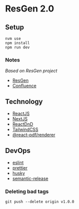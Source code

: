 # ResGen 2.0

## Setup

```
nvm use
npm install
npm run dev
```

### Notes

_Based on ResGen project_

- [ResGen](https://res-gen.netlify.app/)
- [Confluence](https://dko.atlassian.net/wiki/spaces/~70121175db255b3d342a8a80314a7e70dc73d/pages/262145/Testing+Space+for+ResGen2)

## Technology

- [ReactJS](https://react.dev/)
- [NextJS](https://nextjs.org/)
- [ReactDnD](https://react-dnd.github.io/react-dnd/about)
- [TailwindCSS](https://tailwindcss.com/)
- [@react-pdf/renderer](https://react-pdf.org/)

## DevOps

- [eslint](https://eslint.org/)
- [prettier](https://prettier.io/)
- [husky](https://typicode.github.io/husky/)
- [semantic-release](https://github.com/semantic-release/semantic-release)

### Deleting bad tags

```
git push --delete origin v1.0.0
```
